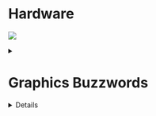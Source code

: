 # Hardware
![](https://i.imgur.com/a9TMvN7.jpg)
<details><summary><h1> Graphics Buzzwords</h1></summary>

<details><summary>Pixel</summary>

A spatial sample of a digital image. A pixel element is the basic component of a digitized image, which contains a set of numbers representing the features (color, intensity) of that spatial sample (a pixel may only have ONE color and intensity, therefore it is the lowest element of an image)
</details>
<details><summary>Bit-mapped graphics</summary>

-   a method of representing and storing digital images and graphics whereby the image is composed of a collection of individual pixels
-   Painting programs    
-   Image processing
-   Text displays
</details>
<details><summary>Resolution</summary>

-   The capacity for detail contained in a message or signal. Representations with high resolution capture more detail than those with low resolution 
-   In the case of digital images, resolution is primarily determined by :
-   Number of pixels
-   Size of Pixels
-   Density of Pixels
</details>
<details><summary>Vector graphics</summary>

-   Computer Aided Design
-   Illustration
-   3-D modeling and rendering
-   Animation
-   3-D Games and Simulations
</details>




</details>




<details>
    
https://go.readly.com/magazines/category/gaming/62821ca4abf49700084e5e87/64d0ab76d96fa20008130b19/54  
https://en.wikipedia.org/wiki/Third_generation_of_video_game_consoles  
https://go.readly.com/magazines/category/craft_diy/60deef5bc350ab000d051c42/60e70b08b2c41b0f4cd0e2b5/  
https://go.readly.com/magazines/5f7458741543d43130e51ed0/64ba612700c5104c9e513756/2  
https://inventwithpython.com/blog/2012/12/10/8-bit-nes-legend-of-zelda-map-data/  
https://www.computerbase.de/forum/threads/was-ist-graphics-aperture-size.69549/  
https://www.techarp.com/bios-guide/graphics-aperture-size/  
https://learn.microsoft.com/en-us/windows-hardware/drivers/display/seamless-state-transitions-in-wddm-1-2-and-later  
https://www.tomshardware.com/news/nvidia-gpu-virtualization-unlocked-on-client-gpus  
https://www.researchgate.net/figure/Programmable-engines-in-a-modern-Graphics-Processing-Unit-GPU_fig1_2534315  
https://en.wikipedia.org/wiki/Graphics_processing_unit#/media/File:Generic_block_diagram_of_a_GPU.svg  
https://www.heavy.ai/learn/gpu-database  
https://support.nvidia.eu/hc/de/articles/360020720499-NVIDIA-Resizable-BAR-Firmware-Aktualisierungstool  
https://www.computer.org/publications/tech-news/chasing-pixels/famous-graphics-chips  
https://en.wikipedia.org/wiki/Plasma_display  
https://en.wikipedia.org/wiki/CRT_projector  
https://www.youtube.com/watch?v=TDzwwpBTxF8  
https://en.wikipedia.org/wiki/Digital_Light_Processing  
https://en.wikipedia.org/wiki/Surface-conduction_electron-emitter_display  
http://oldpulsars.com/HP%205082-7000.htm  
https://en.wikipedia.org/wiki/MicroLED  
https://web.archive.org/web/20111009111042/http://web.mit.edu/invent/n-pressreleases/n-press-04LMP.html  
https://en.wikipedia.org/wiki/History_of_display_technology  
https://en.wikipedia.org/wiki/Pixel  
https://www.researchgate.net/figure/Configuration-of-the-passive-matrix-addressing-method_fig13_221906429  
https://electronics.howstuffworks.com/oled3.htm  
https://wolles-elektronikkiste.de/led-matrix-display-ansteuern  
https://www.geeksforgeeks.org/print-a-given-matrix-in-spiral-form/  
https://de.wikipedia.org/wiki/Passiv-Matrix-Display  
https://learn.adafruit.com/32x16-32x32-rgb-led-matrix  
https://en.wikipedia.org/wiki/Comparison_of_display_technology  
https://www.geeksforgeeks.org/beam-penetration-technique-in-computer-graphics/  
https://slideplayer.com/slide/13195088/  
https://www.lcd-mikroelektronik.de/de/blog/low-energy-passive-matrix-display  
https://de.wikipedia.org/wiki/Matrixanzeige  
https://siim.org/page/displays_chapter2  
https://en.wikipedia.org/wiki/OLED  
https://en.wikipedia.org/wiki/LED_display  
https://en.wikipedia.org/wiki/Vacuum_fluorescent_display  
https://hardforum.com/threads/windas-white-point-balance-guide-for-sony-trinitron-crts.1830788/  
https://www.displayspecifications.com/en  
https://hardforum.com/threads/24-widescreen-crt-fw900-from-ebay-arrived-comments.952788/  
https://pcmonitors.info/articles/the-evolution-of-led-backlights/#Looking_past_blue_diodes  
https://pcmonitors.info/articles/the-evolution-of-led-backlights/  
https://blurbusters.com/faq/lcd-motion-artifacts/  
https://blurbusters.com/faq/lcd-overdrive-artifacts  
https://www.rtings.com/tv/learn/lcd-vs-led-vs-plasma/how-they-work  
https://forums.blurbusters.com/viewtopic.php?t=4064  
https://forums.blurbusters.com/viewtopic.php?t=3248  
https://forums.blurbusters.com/viewtopic.php?t=3234  
https://www.google.com/search?q=opengl+swap+interval+&client=firefox-b-d  
http://oldpulsars.com/HP-5082-7000%20Specs.pdf  
https://de.wikipedia.org/wiki/Laser-TV#cite_note-3  
[Elektronik-Kompendium.de - Elektronik einfach und leicht verständlich](http://www.elektronik-kompendium.de/)  
[EIZO: Pixeldichte verstehen](https://www.eizo.de/praxiswissen/monitorwissen/eizo-pixeldichte-im-zeitalter-von-4k/)  
[Auflösung, Pixeldichte und Co: Was macht ein Display scharf? – DeathMetalMods](https://www.deathmetalmods.de/was-macht-ein-display-scharf/)  
[Liquid crystal on silicon - Wikipedia](https://en.wikipedia.org/wiki/Liquid_crystal_on_silicon)  
[Scanout and the Display - Exploring Input Lag Inside and Out](https://www.anandtech.com/show/2803/5)  
 [DIY DisplayPort to eDP passive adapter | deprecated brain dump](https://flogbook.wordpress.com/2018/09/30/passive-displayport-to-edp-adapter/)  
 
</details>
</details>
